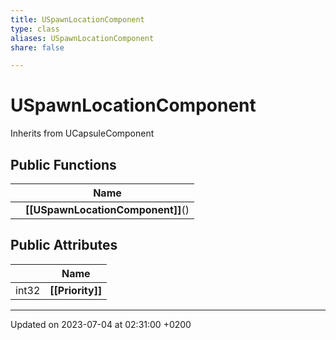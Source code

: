 ```yaml
---
title: USpawnLocationComponent
type: class
aliases: USpawnLocationComponent
share: false

---
```


# USpawnLocationComponent





Inherits from UCapsuleComponent

## Public Functions

|                | Name           |
| -------------- | -------------- |
| | **[[USpawnLocationComponent]]**() |

## Public Attributes

|                | Name           |
| -------------- | -------------- |
| int32 | **[[Priority]]**  |

-------------------------------

Updated on 2023-07-04 at 02:31:00 +0200